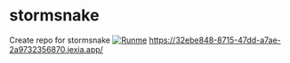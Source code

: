 # stormsnake
Create repo for stormsnake
[![Runme](https://svc.runme.io/static/button.svg)](http://runme.io/run?app_id=4ddd6a24-c325-47f4-931e-b0777f78ae00)
https://32ebe848-8715-47dd-a7ae-2a9732356870.jexia.app/

